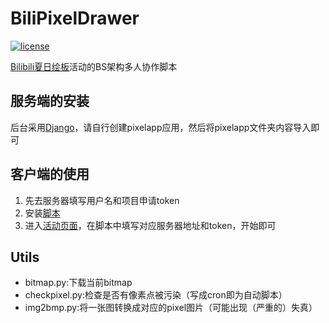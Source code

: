 # BiliPixelDrawer

[![license](https://img.shields.io/badge/license-GPL-blue.svg)](https://github.com/Bluefissure/BiliPixelDrawer/blob/master/LICENSE)

[Bilibili夏日绘板](http://live.bilibili.com/pages/1702/pixel-drawing)活动的BS架构多人协作脚本 

## 服务端的安装

后台采用[Django](https://github.com/django/django)，请自行创建pixelapp应用，然后将pixelapp文件夹内容导入即可

## 客户端的使用

1. 先去服务器填写用户名和项目申请token
1. 安装[脚本](https://greasyfork.org/zh-CN/scripts/32245-bilipixeldrawer)
1. 进入[活动页面](http://live.bilibili.com/pages/1702/pixel-drawing)，在脚本中填写对应服务器地址和token，开始即可

## Utils

- bitmap.py:下载当前bitmap
- checkpixel.py:检查是否有像素点被污染（写成cron即为自动脚本）
- img2bmp.py:将一张图转换成对应的pixel图片（可能出现（严重的）失真）


